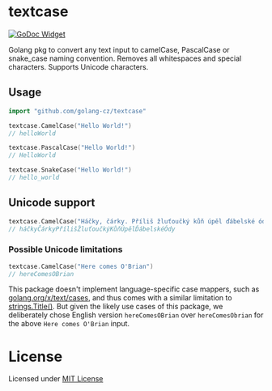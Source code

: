# textcase

[![GoDoc Widget]][GoDoc]

Golang pkg to convert any text input to camelCase, PascalCase or snake_case naming convention. Removes all whitespaces and special characters. Supports Unicode characters.

## Usage
```go
import "github.com/golang-cz/textcase"

textcase.CamelCase("Hello World!")
// helloWorld

textcase.PascalCase("Hello World!")
// HelloWorld

textcase.SnakeCase("Hello World!")
// hello_world
```

## Unicode support
```go
textcase.CamelCase("Háčky, čárky. Příliš žluťoučký kůň úpěl ďábelské ódy.")
// háčkyČárkyPřílišŽluťoučkýKůňÚpělĎábelskéÓdy
```

### Possible Unicode limitations
```go
textcase.CamelCase("Here comes O'Brian")
// hereComesOBrian
```

This package doesn't implement language-specific case mappers, such as [golang.org/x/text/cases](https://pkg.go.dev/golang.org/x/text/cases), and thus comes with a similar limitation to [strings.Title()](https://pkg.go.dev/strings#Title). But given the likely use cases of this package, we deliberately chose English version `hereComesOBrian` over `hereComesObrian` for the above `Here comes O'Brian` input.

# License
Licensed under [MIT License](./LICENSE)

[GoDoc]: https://godoc.org/github.com/golang-cz/textcase
[GoDoc Widget]: https://godoc.org/github.com/golang-cz/textcase?status.svg
